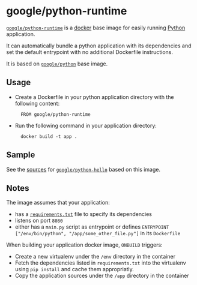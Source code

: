# google/python-runtime

[`google/python-runtime`](https://index.docker.io/u/google/python-runtime) is a [docker](https://docker.io) base image for easily running [Python](http://python.org) application.

It can automatically bundle a python application with its dependencies and set the default entrypoint with no additional Dockerfile instructions.

It is based on [`google/python`](https://index.docker.io/u/google/python) base image.

## Usage

- Create a Dockerfile in your python application directory with the following content:

        FROM google/python-runtime

- Run the following command in your application directory:

        docker build -t app .

## Sample
  
See the [sources](/hello) for [`google/python-hello`](https://index.docker.io/u/google/python-hello) based on this image.

## Notes

The image assumes that your application:

- has a [`requirements.txt`](https://pip.pypa.io/en/latest/user_guide.html#requirements-files) file to specify its dependencies
- listens on port `8080`
- either has a `main.py` script as entrypoint or defines `ENTRYPOINT ["/env/bin/python", "/app/some_other_file.py"]` in its `Dockerfile`

When building your application docker image, `ONBUILD` triggers:

- Create a new virtualenv under the `/env` directory in the container
- Fetch the dependencies listed in `requirements.txt` into the virtualenv using `pip install` and cache them appropriatly.
- Copy the application sources under the `/app` directory in the container

